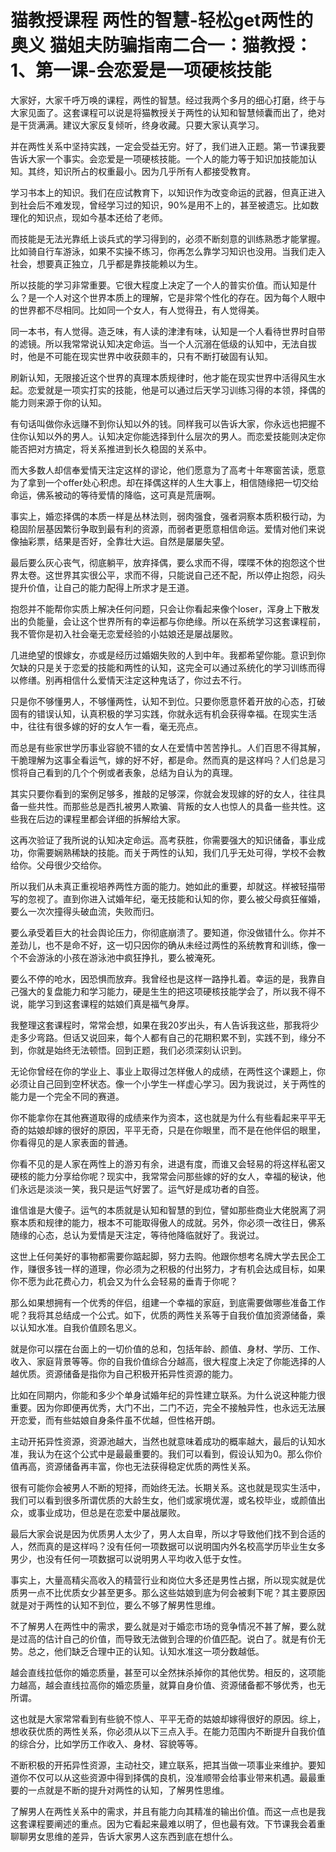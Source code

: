 # 猫教授课程 两性的智慧-轻松get两性的奥义 猫姐夫防骗指南二合一：猫教授：1、第一课-会恋爱是一项硬核技能

大家好，大家千呼万唤的课程，两性的智慧。经过我两个多月的细心打磨，终于与大家见面了。这套课程可以说是将猫教授关于两性的认知和智慧倾囊而出了，绝对是干货满满。建议大家反复倾听，终身收藏。只要大家认真学习。

并在两性关系中坚持实践，一定会受益无穷。好了，我们进入正题。第一节课我要告诉大家一个事实。会恋爱是一项硬核技能。一个人的能力等于知识加技能加认知。其终，知识所占的权重最小。因为几乎所有人都接受教育。

学习书本上的知识。我们在应试教育下，以知识作为改变命运的武器，但真正进入到社会后不难发现，曾经学习过的知识，90%是用不上的，甚至被遗忘。比如数理化的知识点，现如今基本还给了老师。

而技能是无法光靠纸上谈兵式的学习得到的，必须不断刻意的训练熟悉才能掌握。比如骑自行车游泳，如果不实操不练习，你再怎么靠学习知识也没用。当我们走入社会，想要真正独立，几乎都是靠技能赖以为生。

所以技能的学习非常重要。它很大程度上决定了一个人的普实价值。而认知是什么？是一个人对这个世界本质上的理解，它是非常个性化的存在。因为每个人眼中的世界都不尽相同。比如同一个女人，有人觉得丑，有人觉得美。

同一本书，有人觉得。造乏味，有人读的津津有味，认知是一个人看待世界时自带的滤镜。所以我常常说认知决定命运。当一个人沉溺在低级的认知中，无法自拔时，他是不可能在现实世界中收获颇丰的，只有不断打破固有认知。

刷新认知，无限接近这个世界的真理本质规律时，他才能在现实世界中活得风生水起。恋爱就是一项实打实的技能，他是可以通过后天学习训练习得的本领，择偶的能力则来源于你的认知。

有句话叫做你永远赚不到你认知以外的钱。同样我可以告诉大家，你永远也把握不住你认知以外的男人。认知决定你能选择到什么层次的男人。而恋爱技能则决定你能否把对方搞定，将关系推进到长久稳固的关系中。

而大多数人却信奉爱情天注定这样的谬论，他们愿意为了高考十年寒窗苦读，愿意为了拿到一个offer处心积虑。却在择偶这样的人生大事上，相信随缘把一切交给命运，佛系被动的等待爱情的降临，这可真是荒唐啊。

事实上，婚恋择偶的本质一样是丛林法则，弱肉强食，强者洞察本质积极行动，为稳固阶层基因繁衍争取到最有利的资源，而弱者更愿意相信命运。爱情对他们来说像抽彩票，结果是否好，全靠壮大运。自然是屡屡失望。

最后要么灰心丧气，彻底躺平，放弃择偶，要么求而不得，喋喋不休的抱怨这个世界太卷。这世界其实很公平，求而不得，只能说自己还不配，所以停止抱怨，闷头提升价值，让自己的能力配得上所求才是王道。

抱怨并不能帮你实质上解决任何问题，只会让你看起来像个loser，浑身上下散发出的负能量，会让这个世界所有的幸运都与你绝缘。所以在系统学习这套课程前，我不管你是初入社会毫无恋爱经验的小姑娘还是屡战屡败。

几进绝望的恨嫁女，亦或是经历过婚姻失败的人到中年。我都希望你能。意识到你欠缺的只是关于恋爱的技能和两性的认知，这完全可以通过系统化的学习训练而得以修缮。别再相信什么爱情天注定这种鬼话了，你过去不行。

只是你不够懂男人，不够懂两性，认知不到位。只要你愿意怀着开放的心态，打破固有的错误认知，认真积极的学习实践，你就永远有机会获得幸福。在现实生活中，往往有很多嫁的好的女人乍一看，毫无亮点。

而总是有些家世学历事业容貌不错的女人在爱情中苦苦挣扎。人们百思不得其解，干脆理解为这事全看运气，嫁的好不好，都是命。然而真的是这样吗？人们总是习惯将自己看到的几个个例或者表象，总结为自认为的真理。

其实只要你看到的案例足够多，推敲的足够深，你就会发现嫁的好的女人，往往具备一些共性。而那些总是西扎被男人欺骗、背叛的女人也惊人的具备一些共性。这些我在后边的课程里都会详细的拆解给大家。

这再次验证了我所说的认知决定命运。高考获胜，你需要强大的知识储备，事业成功，你需要娴熟稀缺的技能。而关于两性的认知，我们几乎无处可得，学校不会教给你。父母很少交给你。

所以我们从未真正重视培养两性方面的能力。她如此的重要，却就这。样被轻描带写的忽视了。直到你进入试婚年纪，毫无技能和认知的你，要么被父母疯狂催婚，要么一次次撞得头破血流，失败而归。

要么承受着巨大的社会舆论压力，你彻底崩溃了。要知道，你没做错什么。你并不差劲儿，也不是命不好，这一切只因你的确从未经过两性的系统教育和训练，像一个不会游泳的小孩在游泳池中疯狂挣扎，要么被淹死。

要么不停的呛水，因恐惧而放弃。我曾经也是这样一路挣扎着。幸运的是，我靠自己强大的复盘能力和学习能力，硬是生生的把这项硬核技能学会了，所以我不得不说，能学习到这套课程的姑娘们真是福气身厚。

我整理这套课程时，常常会想，如果在我20岁出头，有人告诉我这些，那我将少走多少弯路。但话又说回来，每个人都有自己的花期积累不到，实践不到，缘分不到，你就是始终无法顿悟。回到正题，我们必须深刻认识到。

无论你曾经在你的学业上、事业上取得过怎样傲人的成绩，在两性这个课题上，你必须让自己回到空杯状态。像一个小学生一样虚心学习。因为我说过，关于两性的能力是一个完全不同的赛道。

你不能拿你在其他赛道取得的成绩来作为资本，这也就是为什么有些看起来平平无奇的姑娘却嫁的很好的原因，平平无奇，只是在你眼里，而不是在他伴侣的眼里，你看得见的是人家表面的普通。

你看不见的是人家在两性上的游刃有余，进退有度，而谁又会轻易的将这样私密又硬核的能力分享给你呢？现实中，我常常会问那些嫁的好的女人，幸福的秘诀，他们永远是淡淡一笑，我只是运气好罢了。运气好是成功者的自签。

谁信谁是大傻子。运气的本质就是认知和智慧的到位，譬如那些商业大佬脱离了洞察本质和规律的能力，根本不可能取得傲人的成就。另外，你必须一改往日，佛系随缘的心态，总认为爱情是天注定，等待他降临就好了。我说过。

这世上任何美好的事物都需要你踮起脚，努力去购。他跟你想考名牌大学去民企工作，赚很多钱一样的道理，你必须为之积极的付出努力，才有机会达成目标，如果你不愿为此花费心力，机会又为什么会轻易的垂青于你呢？

那么如果想拥有一个优秀的伴侣，组建一个幸福的家庭，到底需要做哪些准备工作呢？我将其总结成一个公式。如下，优质的两性关系等于自我价值加资源储备，乘以认知水准。自我价值顾名思义。

就是你可以摆在台面上的一切价值的总和，包括年龄、颜值、身材、学历、工作、收入、家庭背景等等。你的自我价值综合分越高，很大程度上决定了你能选择的人越优质。资源储备是指你为自己积极开拓异性资源的能力。

比如在同期内，你能和多少个单身试婚年纪的异性建立联系。为什么说这种能力很重要。因为你即便再优秀，大门不出，二门不迈，完全不接触异性，也永远无法展开恋爱，而有些姑娘自身条件虽不优越，但性格开朗。

主动开拓异性资源，资源池越大，当然也就意味着成功的概率越大，最后的认知水准，我认为在这个公式中是最最重要的。我们可以看到，假设认知为0。那么你价值再高，资源储备再丰富，你也无法获得稳定优质的两性关系。

很有可能你会被男人不断的短择，而始终无法。长期关系。这也就是现实生活中，我们可以看到很多所谓优质的大龄生女，他们或家境优渥，或名校毕业，或颜值出众，或事业成功，但总是在恋爱中屡战屡败。

最后大家会说是因为优质男人太少了，男人太自卑，所以才导致他们找不到合适的人，然而真的是这样吗？没有任何一项数据可以说明国内外名校高学历毕业生女多男少，也没有任何一项数据可以说明男人平均收入低于女性。

事实上，大量高精尖高收入的精营行业和岗位大多还是男性占据，所以现实就是优质男一点不比优质女少甚至更多。那么这些姑娘到底为何会被剩下呢？其主要原因就是对于两性的认知不到位，要么不够了解男性思维。

不了解男人在两性中的需求，要么就是对于婚恋市场的竞争情况不甚了解，要么就是过高的估计自己的价值，而导致无法做到合理的价值匹配。说白了。就是有价无势。总之，他们缺乏合理中正的认知。认知水准这一项分数越低。

越会直线拉低你的婚恋质量，甚至可以全然抹杀掉你的其他优势。相反的，这项能力越高，越会直线拉高你的婚恋质量，就算自身价值、资源储备都不够优秀，也无所谓。

这也就是大家常常看到有些貌不惊人、平平无奇的姑娘却嫁得很好的原因。综上，想收获优质的两性关系，你必须从以下三点入手。在能力范围内不断提升自我价值的综合分，比如学历工作收入、身材、容貌等等。

不断积极的开拓异性资源，主动社交，建立联系，把其当做一项事业来维护。要知道你不仅可以从这些资源中得到择偶的良机，没准顺带会给事业带来机遇。最最重要的一点就是不断的提升对两性的认知，了解男性思维。

了解男人在两性关系中的需求，并且有能力向其精准的输出价值。而这一点也是我这套课程要阐述的重点。因为它看起来最难以明了，但也最有效。下节课我会着重聊聊男女思维的差异，告诉大家男人这东西到底在想什么。

